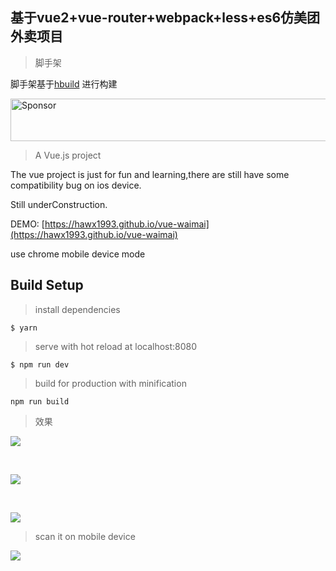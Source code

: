 ## 基于vue2+vue-router+webpack+less+es6仿美团外卖项目



>脚手架

脚手架基于[hbuild](https://github.com/hawx1993/hbuild) 进行构建

<a target='_blank' rel='nofollow' href='https://app.codesponsor.io/link/gWs9P5H4YpntyAR6x1qG5EkX/hawx1993/vue-waimai'>
  <img alt='Sponsor' width='888' height='68' src='https://app.codesponsor.io/embed/gWs9P5H4YpntyAR6x1qG5EkX/hawx1993/vue-waimai.svg' />
</a>

> A Vue.js project

The vue project is just for fun and learning,there are still have some compatibility bug on ios device.

Still underConstruction.

DEMO: [https://hawx1993.github.io/vue-waimai](https://hawx1993.github.io/vue-waimai)

use chrome mobile device mode

## Build Setup


>install dependencies

```
$ yarn
```
>serve with hot reload at localhost:8080

```
$ npm run dev
```

>build for production with minification

```
npm run build
```

>效果

![](./src/assets/WechatIMG58.jpeg)

<br />

![](./src/assets/WechatIMG59.jpeg)

<br />

![](./src/assets/WechatIMG60.jpeg)

>scan it on mobile device

![](./src/assets/qrcode.jpeg)
